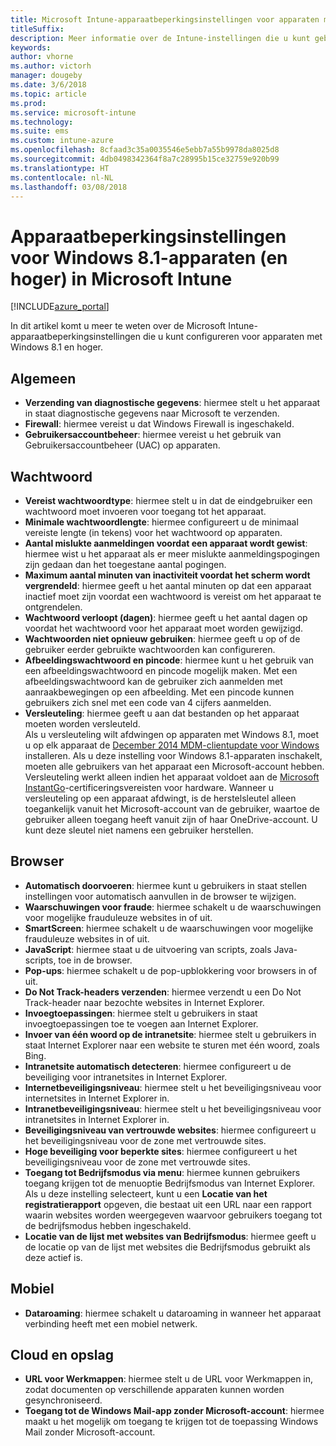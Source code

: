 ```yaml
---
title: Microsoft Intune-apparaatbeperkingsinstellingen voor apparaten met Windows 8.1
titleSuffix: 
description: Meer informatie over de Intune-instellingen die u kunt gebruiken voor het beheren van apparaatinstellingen en functionaliteit op apparaten met Windows 8.1.
keywords: 
author: vhorne
ms.author: victorh
manager: dougeby
ms.date: 3/6/2018
ms.topic: article
ms.prod: 
ms.service: microsoft-intune
ms.technology: 
ms.suite: ems
ms.custom: intune-azure
ms.openlocfilehash: 8cfaad3c35a0035546e5ebb7a55b9978da8025d8
ms.sourcegitcommit: 4db0498342364f8a7c28995b15ce32759e920b99
ms.translationtype: HT
ms.contentlocale: nl-NL
ms.lasthandoff: 03/08/2018
---
```

# <a name="microsoft-intune-windows-81-and-later-device-restriction-settings"></a>Apparaatbeperkingsinstellingen voor Windows 8.1-apparaten (en hoger) in Microsoft Intune

[!INCLUDE[azure_portal](./includes/azure_portal.md)]

In dit artikel komt u meer te weten over de Microsoft Intune-apparaatbeperkingsinstellingen die u kunt configureren voor apparaten met Windows 8.1 en hoger.


## <a name="general"></a>Algemeen

-   **Verzending van diagnostische gegevens**: hiermee stelt u het apparaat in staat diagnostische gegevens naar Microsoft te verzenden.
-   **Firewall**: hiermee vereist u dat Windows Firewall is ingeschakeld.
-   **Gebruikersaccountbeheer**: hiermee vereist u het gebruik van Gebruikersaccountbeheer (UAC) op apparaten.

## <a name="password"></a>Wachtwoord
-   **Vereist wachtwoordtype**: hiermee stelt u in dat de eindgebruiker een wachtwoord moet invoeren voor toegang tot het apparaat.
-   **Minimale wachtwoordlengte**: hiermee configureert u de minimaal vereiste lengte (in tekens) voor het wachtwoord op apparaten.
-   **Aantal mislukte aanmeldingen voordat een apparaat wordt gewist**: hiermee wist u het apparaat als er meer mislukte aanmeldingspogingen zijn gedaan dan het toegestane aantal pogingen.
-   **Maximum aantal minuten van inactiviteit voordat het scherm wordt vergrendeld**: hiermee geeft u het aantal minuten op dat een apparaat inactief moet zijn voordat een wachtwoord is vereist om het apparaat te ontgrendelen.
-   **Wachtwoord verloopt (dagen)**: hiermee geeft u het aantal dagen op voordat het wachtwoord voor het apparaat moet worden gewijzigd.
-   **Wachtwoorden niet opnieuw gebruiken**: hiermee geeft u op of de gebruiker eerder gebruikte wachtwoorden kan configureren.
-   **Afbeeldingswachtwoord en pincode**: hiermee kunt u het gebruik van een afbeeldingswachtwoord en pincode mogelijk maken. Met een afbeeldingswachtwoord kan de gebruiker zich aanmelden met aanraakbewegingen op een afbeelding. Met een pincode kunnen gebruikers zich snel met een code van 4 cijfers aanmelden.
-   **Versleuteling**: hiermee geeft u aan dat bestanden op het apparaat moeten worden versleuteld.<br>Als u versleuteling wilt afdwingen op apparaten met Windows 8.1, moet u op elk apparaat de [December 2014 MDM-clientupdate voor Windows](https://support.microsoft.com/kb/3013816) installeren.
Als u deze instelling voor Windows 8.1-apparaten inschakelt, moeten alle gebruikers van het apparaat een Microsoft-account hebben.
Versleuteling werkt alleen indien het apparaat voldoet aan de [Microsoft InstantGo](https://blogs.windows.com/windowsexperience/2014/06/19/instantgo-a-better-way-to-sleep/#IBHULcTfI4PokO8X.97)-certificeringsvereisten voor hardware.
Wanneer u versleuteling op een apparaat afdwingt, is de herstelsleutel alleen toegankelijk vanuit het Microsoft-account van de gebruiker, waartoe de gebruiker alleen toegang heeft vanuit zijn of haar OneDrive-account. U kunt deze sleutel niet namens een gebruiker herstellen.     



## <a name="browser"></a>Browser
-   **Automatisch doorvoeren**: hiermee kunt u gebruikers in staat stellen instellingen voor automatisch aanvullen in de browser te wijzigen.
-   **Waarschuwingen voor fraude**: hiermee schakelt u de waarschuwingen voor mogelijke frauduleuze websites in of uit.
-   **SmartScreen**: hiermee schakelt u de waarschuwingen voor mogelijke frauduleuze websites in of uit.
-   **JavaScript**: hiermee staat u de uitvoering van scripts, zoals Java-scripts, toe in de browser.
-   **Pop-ups**: hiermee schakelt u de pop-upblokkering voor browsers in of uit.
-   **Do Not Track-headers verzenden**: hiermee verzendt u een Do Not Track-header naar bezochte websites in Internet Explorer.
-   **Invoegtoepassingen**: hiermee stelt u gebruikers in staat invoegtoepassingen toe te voegen aan Internet Explorer.
-   **Invoer van één woord op de intranetsite**: hiermee stelt u gebruikers in staat Internet Explorer naar een website te sturen met één woord, zoals Bing.
-   **Intranetsite automatisch detecteren**: hiermee configureert u de beveiliging voor intranetsites in Internet Explorer.
-   **Internetbeveiligingsniveau**: hiermee stelt u het beveiligingsniveau voor internetsites in Internet Explorer in.
-   **Intranetbeveiligingsniveau**: hiermee stelt u het beveiligingsniveau voor intranetsites in Internet Explorer in.
-   **Beveiligingsniveau van vertrouwde websites**: hiermee configureert u het beveiligingsniveau voor de zone met vertrouwde sites.
-   **Hoge beveiliging voor beperkte sites**: hiermee configureert u het beveiligingsniveau voor de zone met vertrouwde sites.
-   **Toegang tot Bedrijfsmodus via menu**: hiermee kunnen gebruikers toegang krijgen tot de menuoptie Bedrijfsmodus van Internet Explorer.
Als u deze instelling selecteert, kunt u een **Locatie van het registratierapport** opgeven, die bestaat uit een URL naar een rapport waarin websites worden weergegeven waarvoor gebruikers toegang tot de bedrijfsmodus hebben ingeschakeld.
-   **Locatie van de lijst met websites van Bedrijfsmodus**: hiermee geeft u de locatie op van de lijst met websites die Bedrijfsmodus gebruikt als deze actief is.

## <a name="cellular"></a>Mobiel
-   **Dataroaming**: hiermee schakelt u dataroaming in wanneer het apparaat verbinding heeft met een mobiel netwerk.

## <a name="cloud-and-storage"></a>Cloud en opslag
-   **URL voor Werkmappen**: hiermee stelt u de URL voor Werkmappen in, zodat documenten op verschillende apparaten kunnen worden gesynchroniseerd.
-   **Toegang tot de Windows Mail-app zonder Microsoft-account**: hiermee maakt u het mogelijk om toegang te krijgen tot de toepassing Windows Mail zonder Microsoft-account.    

